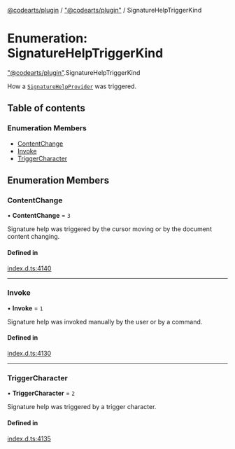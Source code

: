 [@codearts/plugin](../README.md) / ["@codearts/plugin"](../modules/_codearts_plugin_.md) / SignatureHelpTriggerKind

# Enumeration: SignatureHelpTriggerKind

["@codearts/plugin"](../modules/_codearts_plugin_.md).SignatureHelpTriggerKind

How a [`SignatureHelpProvider`](../interfaces/codearts_plugin_.SignatureHelpProvider.md) was triggered.

## Table of contents

### Enumeration Members

- [ContentChange](codearts_plugin_.SignatureHelpTriggerKind.md#contentchange)
- [Invoke](codearts_plugin_.SignatureHelpTriggerKind.md#invoke)
- [TriggerCharacter](codearts_plugin_.SignatureHelpTriggerKind.md#triggercharacter)

## Enumeration Members

### ContentChange

• **ContentChange** = ``3``

Signature help was triggered by the cursor moving or by the document content changing.

#### Defined in

[index.d.ts:4140](https://github.com/shuyaqian/cloudide-plugin-api/blob/3fbdd11/index.d.ts#L4140)

___

### Invoke

• **Invoke** = ``1``

Signature help was invoked manually by the user or by a command.

#### Defined in

[index.d.ts:4130](https://github.com/shuyaqian/cloudide-plugin-api/blob/3fbdd11/index.d.ts#L4130)

___

### TriggerCharacter

• **TriggerCharacter** = ``2``

Signature help was triggered by a trigger character.

#### Defined in

[index.d.ts:4135](https://github.com/shuyaqian/cloudide-plugin-api/blob/3fbdd11/index.d.ts#L4135)
